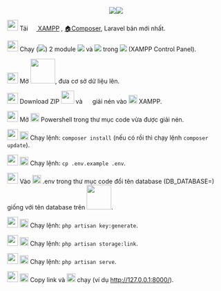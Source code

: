 <p align="center"><img src="https://media0.giphy.com/media/32mC2kXYWCsg0/giphy.gif"><img src="https://i.kym-cdn.com/entries/icons/original/000/022/255/tumblr_inline_o58r6dmSfe1suaed2_500.gif"></p>

<img src="https://img.shields.io/static/v1?label=&message=1&color=maroon" height="25"> Tải <a href="https://laravel.com" target="_blank"><img src="https://www.apachefriends.org/images/xampp-logo-ac950edf.svg" height="15" width="15"> XAMPP</a>
, [🏠Composer](https://getcomposer.org/download/), Laravel bản mới nhất.
 
<img src="https://img.shields.io/static/v1?label=&message=2&color=maroon" height="25"> Chạy (<img src="https://img.shields.io/static/v1?label=&message=Start&color=white">) 2 module <img src="https://img.shields.io/static/v1?label=&message=MySQL&color=white"> và <img src="https://img.shields.io/static/v1?label=&message=Apache&color=white"> trong <img src="https://img.shields.io/static/v1?label=&message=xampp-control.exe&color=orange"> (XAMPP Control Panel).
 
<img src="https://img.shields.io/static/v1?label=&message=3&color=maroon" height="25"> Mở <img src="https://upload.wikimedia.org/wikipedia/commons/9/95/PhpMyAdmin_logo.png" height="57">, đưa cơ sở dữ liệu lên.
 
<img src="https://img.shields.io/static/v1?label=&message=4&color=maroon" height="25"> Download ZIP <img src="https://img.shields.io/static/v1?label=&message=%20Code%E2%8F%B7%20&color=forestgreen" height="30"> và <img src="https://1.bp.blogspot.com/-6-vPdM5rU8A/W7LK84Feg-I/AAAAAAAACfI/iwW8lM-6WZkYW6Pl81JRBfDmqZ65vQJTQCLcBGAs/s0/hd_winrar_icon.png" height="15"> giải nén vào <img src="https://upload.wikimedia.org/wikipedia/commons/thumb/5/59/OneDrive_Folder_Icon.svg/2048px-OneDrive_Folder_Icon.svg.png" height="20"> XAMPP.
 
<img src="https://img.shields.io/static/v1?label=&message=5&color=maroon" height="25"> Mở <img src="https://cdn.iconscout.com/icon/free/png-256/powershell-3628993-3030218.png" height="20"> Powershell trong thư mục code vừa được giải nén.
 
<img src="https://img.shields.io/static/v1?label=&message=6&color=maroon" height="25"> <img src="https://cdn.iconscout.com/icon/free/png-256/powershell-3628993-3030218.png" height="20"> Chạy lệnh: `composer install` (nếu có rồi thì chạy lệnh `composer update`).
 
<img src="https://img.shields.io/static/v1?label=&message=7&color=maroon" height="25"> <img src="https://cdn.iconscout.com/icon/free/png-256/powershell-3628993-3030218.png" height="20"> Chạy lệnh: `cp .env.example .env`.
 
<img src="https://img.shields.io/static/v1?label=&message=8&color=maroon" height="25"> Vào <img src="https://files.softicons.com/download/application-icons/toolbar-icons-by-gentleface/png/512/document.png" height="20"> .env trong thư mục code đổi tên database (DB_DATABASE=) giống với tên database trên <img src="https://upload.wikimedia.org/wikipedia/commons/9/95/PhpMyAdmin_logo.png" height="57">.
 
<img src="https://img.shields.io/static/v1?label=&message=9&color=maroon" height="25"> <img src="https://cdn.iconscout.com/icon/free/png-256/powershell-3628993-3030218.png" height="20"> Chạy lệnh: `php artisan key:generate`.
 
<img src="https://img.shields.io/static/v1?label=&message=10&color=maroon" height="25"> <img src="https://cdn.iconscout.com/icon/free/png-256/powershell-3628993-3030218.png" height="20"> Chạy lệnh:  `php artisan storage:link`.
 
<img src="https://img.shields.io/static/v1?label=&message=11&color=maroon" height="25"> <img src="https://cdn.iconscout.com/icon/free/png-256/powershell-3628993-3030218.png" height="20"> Chạy lệnh:  `php artisan serve`.
 
<img src="https://img.shields.io/static/v1?label=&message=12&color=maroon" height="25"> <img src="https://cdn.iconscout.com/icon/free/png-256/powershell-3628993-3030218.png" height="20"> Copy link và <img src="https://upload.wikimedia.org/wikipedia/commons/8/87/Google_Chrome_icon_%282011%29.png" height="20"> chạy (ví dụ http://127.0.0.1:8000/).
